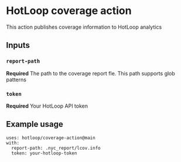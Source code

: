 # HotLoop coverage action

This action publishes coverage information to HotLoop analytics

## Inputs

### `report-path`

**Required** The path to the coverage report fle. This path supports glob patterns

### `token`

**Required** Your HotLoop API token

## Example usage

```
uses: hotloop/coverage-action@main
with:
  report-path: .nyc_report/lcov.info
  token: your-hotloop-token
```